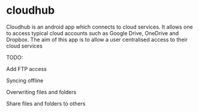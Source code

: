 # cloudhub
Cloudhub is an android app which connects to cloud services. 
It allows one to access typical cloud accounts such as Google Drive, OneDrive and Dropbox.
The aim of this app is to allow a user centralised access to their cloud services

TODO:

Add FTP access

Syncing offline

Overwriting files and folders

Share files and folders to others